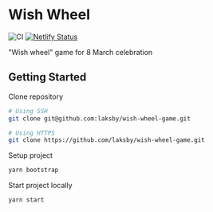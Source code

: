 # Wish Wheel

![CI](https://github.com/laksby/wish-wheel-game/workflows/CI/badge.svg) [![Netlify Status](https://api.netlify.com/api/v1/badges/fc7baff3-7e49-4679-991d-cdc013d5aed6/deploy-status)](https://app.netlify.com/sites/dazzling-murdock-2b62ac/deploys)

"Wish wheel" game for 8 March celebration

## Getting Started

Clone repository

```bash
# Using SSH
git clone git@github.com:laksby/wish-wheel-game.git

# Using HTTPS
git clone https://github.com/laksby/wish-wheel-game.git
```

Setup project

```bash
yarn bootstrap
```

Start project locally

```bash
yarn start
```
